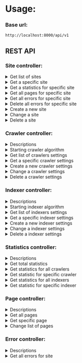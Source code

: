 Usage:
====
### Base url:
```
http://localhost:8000/api/v1
```

## REST API
### Site controller:
<details>
 <summary>Get list of sites</summary>

#### **Request**:
```
GET /site

{ base url }/site
 ```
#### **Response**:
```
[
    {
        "id": 1,
        "status": "INDEXED",
        "path": "https://mysite.com/",
        "name": "My first site"
    },
    {
        "id": 2,
        "status": "SAVED",
        "path": "https://mysecondsite.com/",
        "name": "My second site"
    }
]
 ```
#### **Exceptions**:
```

```
</details>

<details>
 <summary>Get a specific site</summary>

#### **Request**:
```
GET /site/{id}

{ base url }/site/{id}
 ```
#### **Response**:
```
{
    "id": 1,
    "status": "INDEXED",
    "statusTime": "2022-01-28 18:19:01",
    "path": "https://mysite.com/",
    "name": "MySite",
    "crawlerId": 1,
    "indexerId": 1
}
 ```
#### **Exceptions**:
```
Site with id: {id} not found
```
</details>

<details>
 <summary>Get a statistics for specific site </summary>

#### **Request**:
```
GET /site/{id}/stat

{ base url }/site/{id}/stat
 ```
#### **Response**:
```
Not implemented yet
 ```
#### **Exceptions**:
```
Not implemented yet
```
</details>

<details>
 <summary>Get all pages for specific site </summary>

#### **Request**:
```
GET /site/{id}/page

{ base url }/site/{id}/page
 ```
#### **Response**:
```
Not implemented yet
 ```
#### **Exceptions**:
```
Not implemented yet
```
</details>

<details>
 <summary>Get all errors for specific site </summary>

#### **Request**:
```
GET /site/{id}/error

{ base url }/site/{id}/error
 ```
#### **Response**:
```
Not implemented yet
 ```
#### **Exceptions**:
```
Not implemented yet
```
</details>

<details>
 <summary>Delete all errors for specific site </summary>

#### **Request**:
```
DELETE /site/{id}/error

{ base url }/site/{id}/error
 ```
#### **Response**:
```
Not implemented yet
 ```
#### **Exceptions**:
```
Not implemented yet
```
</details>

<details>
 <summary>Create a new site</summary>

#### **Request**:
```
POST /site

{ base url }/site

{
    "path":"https://mysite.com/",
    "name":"MySite"
}
 ```
#### **Response**:
```
{
    "id": 1,
    "status": "INORDER",
    "statusTime": "2022-01-30 14:08:52",
    "path": "https://mysite.com/",
    "name": "MySite",
    "crawlerId": 1,
    "indexerId": 1
}
 ```
#### **Exceptions**:
```
Site with path: https://mysite.com/ already has existed

Site with name: MySite already has existed

Validation failed for object='siteDto'. Error count: 
```
</details>

<details>
 <summary>Change a site</summary>

#### **Request**:
```
PUT /site/{id}

{ base url }/site/{id}

{
    "name": "NotMySite",
    "crawlerId": 2,
    "indexerId": 2
}
 ```
#### **Response**:
```
{
    "id": 1,
    "status": "INORDER",
    "statusTime": "2022-01-30 14:08:52",
    "path": "https://mysite.com/",
    "name": "NotMySite",
    "crawlerId": 2,
    "indexerId": 2
}
 ```
#### **Exceptions**:
```
Site with id: {id} not found

Site with name: NotMySite already has existed

Crawler preset with id: {crawlerId} not found

Indexer preset with id: {indexerId} not found

Validation failed for object='siteDto'. Error count: 
```
</details>

<details>
 <summary>Delete a site</summary>

#### **Request**:
```
DELETE /site/{id}

{ base url }/site/{id}
 ```
#### **Response**:
```
{id}
 ```
#### **Exceptions**:
```
Site with id: {id} not found
```
</details>

### Crawler controller:
<details><summary>Descriptions</summary>
Crawler - this is algorithm which walking on the site tree and save content on local database.

We can set up a few parameters:
- `preset`
  - boolean flag that indicates if the setting is a preset
- `presetName`
  - name of preset
- `description`
  - description of preset
- `parallelism`
  - level of parallelism when crawler's working. `parallelism >= 1`
- `timeout`
  - time in microseconds before crawler can skip page if page not available `timeout >= 0`
- `delay`
  - time in microseconds between fetch two pages `delay >= 0`
- `reconnect`
  - amount of try fetch page before crawler can skip page if page not available `reconnect >= 1`
- `userAgent`
  - just User Agent
- `referrer`
  - referrer address

Default parameters:
- `preset = true`
- `presetName = default`
- `description = default`
- `parallelism = 4`
- `timeout = 5000`
- `delay = 100`
- `reconnect = Mozilla/5.0 (Windows NT 10.0; Win64; x64) AppleWebKit/537.36 (KHTML, like Gecko) Chrome/96.0.4664.45 Safari/537.36`
- `userAgent = https://www.google.com`
- `referrer = 1`

Default parameters are automatically set when adding all new sites.
</details>

<details><summary>Starting crawler algorithm</summary>

This request starting crawler algorithm which will be walked on site tree, parse and save content on local database.

#### **Request**:
```
GET /crawler/start/{id}

{ base url }/crawler/start/{id}
 ``` 
#### **Response**:
```
Start saving for id: {id}
 ```
#### **Exceptions**:
```
Site with id: {id} not found

Saving or indexing for site https://mysite.ru/ has already started
```
</details>

<details><summary>Get list of crawlers settings</summary>

#### **Request**:
```
GET /crawler

{ base url }/crawler
 ```
#### **Response**:
```
[
    {
        "id": 1,
        "preset": true,
        "presetName": "default"
    },
    {
        "id": 2,
        "preset": false,
        "presetName": "test"
    }
]
 ```
#### **Exceptions**:
```
```
</details>

<details>
 <summary>Get a specific crawler settings</summary>

#### **Request**:
```
GET /crawler/{id}

{ base url }/crawler/{id}
 ```
#### **Response**:
```
{
    "id": 1,
    "preset": true,
    "presetName": "default",
    "description": "default",
    "parallelism": 4,
    "timeout": 5000,
    "delay": 100,
    "reconnect": 1,
    "userAgent": "Mozilla/5.0 (Windows NT 10.0; Win64; x64) AppleWebKit/537.36 (KHTML, like Gecko) Chrome/96.0.4664.45 Safari/537.36",
    "referrer": "https://www.google.com"
}
 ```
#### **Exceptions**:
```
Crawler preset with id: {id} not found
```
</details>

<details>
 <summary>Create a new crawler settings</summary>

#### **Request**:
```
POST /crawler

{ base url }/crawler

{
    "preset": false,
    "presetName": "test",
    "description": "test",
    "parallelism": 8,
    "timeout": 2000,
    "delay": 1000,
    "reconnect": 5,
    "userAgent": "Google Chrome",
    "referrer": "https://www.yandex.ru"
}
 ```
#### **Response**:
```
{
    "id": 2,
    "preset": false,
    "presetName": "test",
    "description": "test",
    "parallelism": 8,
    "timeout": 2000,
    "delay": 1000,
    "reconnect": 5,
    "userAgent": "Google Chrome",
    "referrer": "https://www.yandex.ru"
}
 ```
#### **Exceptions**:
```
Crawler preset with name: test already has existed

Validation failed for object='crawlerSettingsDto'. Error count: 
```
</details>

<details>
 <summary>Change a crawler settings</summary>

#### **Request**:
```
PUT /crawler/{id}

{ base url }/crawler/{id}

{
    "preset": true,
    "presetName": "newName",
    "description": "new description",
    "parallelism": 4,
    "timeout": 5000,
    "delay": 0,
    "reconnect": 1,
    "userAgent": "Mozilla/5.0 (Windows NT 10.0; Win64; x64) AppleWebKit/537.36 (KHTML, like Gecko) Chrome/96.0.4664.45 Safari/537.36",
    "referrer": "https://www.google.com"
}
 ```
#### **Response**:
```
{
    "id": 1,
    "preset": true,
    "presetName": "newName",
    "description": "new description",
    "parallelism": 4,
    "timeout": 5000,
    "delay": 0,
    "reconnect": 1,
    "userAgent": "Mozilla/5.0 (Windows NT 10.0; Win64; x64) AppleWebKit/537.36 (KHTML, like Gecko) Chrome/96.0.4664.45 Safari/537.36",
    "referrer": "https://www.google.com"
}
 ```
#### **Exceptions**:
```
Crawler preset with name: newName already has existed

Crawler preset with id: {id} not found

Validation failed for object='crawlerSettingsDto'. Error count: 
```
</details>

<details>
 <summary>Delete a crawler settings</summary>

#### **Request**:
```
DELETE /crawler/{id}

{ base url }/crawler/{id}
 ```
#### **Response**:
```
{id}
 ```
#### **Exceptions**:
```
Crawler preset with id: {id} not found

Crawler settings with id {id} cannot be removed. Reason: there are sites with current settings
```
</details>

### Indexer controller:
<details><summary>Descriptions</summary>
Indexer - this is algorithm which parsing page from local database and create lemmas and index.

We can set up a few parameters:
- `preset`
    - boolean flag that indicates if the setting is a preset
- `presetName`
    - name of preset
- `description`
    - description of preset
- `selectors`
    - list of `html`-tags, that will be used during the algorithm, split symbol `,`
- `weights`
    - list of weight coefficient, that will be used during the calculation of the relevance of the lemma, split symbol `,`

Default parameters:
- `preset = true`
- `presetName = default`
- `description = default`
- `selectors = title,body`
- `weights = 1,0.8`

Default parameters are automatically set when adding all new sites.
</details>

<details><summary>Starting indexer algorithm</summary>

This request starting indexer algorithm which will be parsed page from local database, create lemmas and index.

#### **Request**:
```
GET /indexer/start/{id}

{ base url }/indexer/start/{id}
 ``` 
#### **Response**:
```
Start indexing for id: {id}
 ```
#### **Exceptions**:
```
Site with id: {id} not found

Saving or indexing for site https://mysite.ru/ has already started
```
</details>

<details><summary>Get list of indexers settings</summary>

#### **Request**:
```
GET /indexer

{ base url }/indexer
 ```
#### **Response**:
```
[
    {
        "id": 1,
        "preset": true,
        "presetName": "default"
    },
    {
        "id": 2,
        "preset": false,
        "presetName": "test"
    }
]
 ```
#### **Exceptions**:
```
```
</details>

<details>
 <summary>Get a specific indexer settings</summary>

#### **Request**:
```
GET /indexer/{id}

{ base url }/indexer/{id}
 ```
#### **Response**:
```
{
    "id": 1,
    "preset": true,
    "presetName": "default",
    "description": "default",
    "selectorWeight": {
        "body": 0.8,
        "title": 1.0
    }
}
 ```
#### **Exceptions**:
```
Indexer preset with id: {id} not found
```
</details>

<details>
 <summary>Create a new indexer settings</summary>

#### **Request**:
```
POST /indexer

{ base url }/indexer

{
    "preset": true,
    "presetName": "test",
    "description": "test",
    "selectorWeight": {
        "body": 0.5,
        "title": 1.0,
        "head": 2.0
    }
}
 ```
#### **Response**:
```
{
    "id": 2,
    "preset": true,
    "presetName": "test",
    "description": "test",
    "selectorWeight": {
        "body": 0.5,
        "title": 1.0,
        "head": 2.0
    }
}
 ```
#### **Exceptions**:
```
Indexer preset with name: test already has existed

Validation failed for object='indexerSettingsDto'. Error count:
```
</details>

<details>
 <summary>Change a indexer settings</summary>

#### **Request**:
```
PUT /indexer/{id}

{ base url }/indexer/{id}

{
    "preset": true,
    "presetName": "newName",
    "description": "New description",
    "selectorWeight": {
        "body": 0.5,
        "title": 1.0,
        "head": 2.0
    }
}
 ```
#### **Response**:
```
{
    "id": 1,
    "preset": true,
    "presetName": "newName",
    "description": "New description",
    "selectorWeight": {
        "head": 2.0,
        "body": 0.5,
        "title": 1.0
    }
}
 ```
#### **Exceptions**:
```
Indexer preset with id: {id} not found

Indexer preset with name: newName already has existed

Validation failed for object='indexerSettingsDto'. Error count:
```
</details>

<details>
 <summary>Delete a indexer settings</summary>

#### **Request**:
```
DELETE /indexer/{id}

{ base url }/indexer/{id}
 ```
#### **Response**:
```
{id}
 ```
#### **Exceptions**:
```
Indexer preset with id: {id} not found

Indexer settings with id {id} cannot be removed. Reason: there are sites with current settings
```
</details>

### Statistics controller:
<details><summary>Descriptions</summary>
Can return a few types of statistics
</details>

<details><summary>Get total statistics</summary>

#### **Request**:
```
GET /stat

{ base url }/stat
 ``` 
#### **Response**:
```
Not implemented yet
 ```
#### **Exceptions**:
```
Not implemented yet
```
</details>

<details><summary>Get statistics for all crawlers</summary>

#### **Request**:
```
GET /stat/crawler

{ base url }/stat/crawler
 ```
#### **Response**:
```
Not implemented yet
 ```
#### **Exceptions**:
```
Not implemented yet
```
</details>

<details><summary>Get statistic for specific crawler</summary>

#### **Request**:
```
GET /stat/crawler/{id}

{ base url }/stat/crawler/{id}
 ```
#### **Response**:
```
Not implemented yet
 ```
#### **Exceptions**:
```
Not implemented yet
```
</details>

<details><summary>Get statistics for all indexers</summary>

#### **Request**:
```
GET /stat/indexer

{ base url }/stat/indexer
 ```
#### **Response**:
```
Not implemented yet
 ```
#### **Exceptions**:
```
Not implemented yet
```
</details>

<details><summary>Get statistic for specific indexer</summary>

#### **Request**:
```
GET /stat/indexer/{id}

{ base url }/stat/indexer/{id}
 ```
#### **Response**:
```
Not implemented yet
 ```
#### **Exceptions**:
```
Not implemented yet
```
</details>

### Page controller:
<details><summary>Descriptions</summary>
Descriptions
</details>

<details><summary>Get all pages</summary>

#### **Request**:
```
GET /page

{ base url }/page
 ``` 
#### **Response**:
```
Not implemented yet
 ```
#### **Exceptions**:
```
Not implemented yet
```
</details>

<details><summary>Get specific page</summary>

#### **Request**:
```
GET /page/{id}

{ base url }/page/{id}
 ```
#### **Response**:
```
Not implemented yet
 ```
#### **Exceptions**:
```
Not implemented yet
```
</details>

<details><summary>Change list of pages</summary>

#### **Request**:
```
PUT /page

{ base url }/page
 ```
#### **Response**:
```
Not implemented yet
 ```
#### **Exceptions**:
```
Not implemented yet
```
</details>

### Error controller:
<details><summary>Descriptions</summary>
Get some information about errors
</details>

<details><summary>Get all errors for site</summary>

#### **Request**:
```
GET /error

{ base url }/error
 ``` 
#### **Response**:
```
[
    {
        "id": 1,
        "text": "Unhandled content type. Must be text/*, application/xml, or application/*+xml",
        "errorTime": "2022-02-09 19:52:32",
        "pagePath": "https://mysite.ru/blog/"
    }
]
 ```
#### **Exceptions**:
```
```
</details>